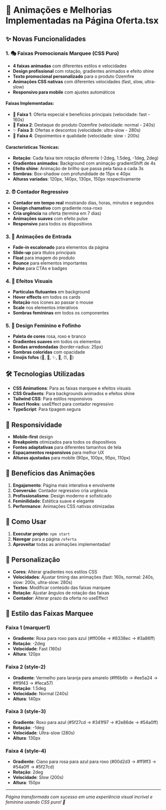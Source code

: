 # 🎨 Animações e Melhorias Implementadas na Página Oferta.tsx

## ✨ Novas Funcionalidades

### 1. 🎭 Faixas Promocionais Marquee (CSS Puro)
- **4 faixas animadas** com diferentes estilos e velocidades
- **Design profissional** com rotação, gradientes animados e efeito shine
- **Texto promocional personalizado** para o produto Ozemfire
- **Animações CSS nativas** com diferentes velocidades (fast, slow, ultra-slow)
- **Responsivo para mobile** com ajustes automáticos

#### Faixas Implementadas:
- 🌸 **Faixa 1**: Oferta especial e benefícios principais (velocidade: fast - 160s)
- 💖 **Faixa 2**: Destaque do produto Ozemfire (velocidade: normal - 240s)
- ✨ **Faixa 3**: Ofertas e descontos (velocidade: ultra-slow - 280s)
- 🎀 **Faixa 4**: Depoimentos e qualidade (velocidade: slow - 200s)

#### Características Técnicas:
- **Rotação**: Cada faixa tem rotação diferente (-2deg, 1.5deg, -1deg, 2deg)
- **Gradientes animados**: Background com animação gradientShift de 4s
- **Efeito shine**: Animação de brilho que passa pela faixa a cada 3s
- **Sombras**: Box-shadow com profundidade de 15px e 40px
- **Alturas variadas**: 120px, 140px, 130px, 150px respectivamente

### 2. ⏰ Contador Regressivo
- **Contador em tempo real** mostrando dias, horas, minutos e segundos
- **Design chamativo** com gradiente rosa-roxo
- **Cria urgência** na oferta (termina em 7 dias)
- **Animações suaves** com efeito pulse
- **Responsivo** para todos os dispositivos

### 3. 🌟 Animações de Entrada
- **Fade-in escalonado** para elementos da página
- **Slide-up** para títulos principais
- **Float** para imagem do produto
- **Bounce** para elementos importantes
- **Pulse** para CTAs e badges

### 4. 🎪 Efeitos Visuais
- **Partículas flutuantes** em background
- **Hover effects** em todos os cards
- **Rotação** nos ícones ao passar o mouse
- **Scale** nos elementos interativos
- **Sombras femininas** em todos os componentes

### 5. 🎨 Design Feminino e Fofinho
- **Paleta de cores** rosa, roxo e branco
- **Gradientes suaves** em todos os elementos
- **Bordas arredondadas** (border-radius: 25px)
- **Sombras coloridas** com opacidade
- **Emojis fofos** (🌸, 💖, ✨, 🎀, ⏰, 🚨)

## 🛠️ Tecnologias Utilizadas

- **CSS Animations**: Para as faixas marquee e efeitos visuais
- **CSS Gradients**: Para backgrounds animados e efeitos shine
- **Tailwind CSS**: Para estilos responsivos
- **React Hooks**: useEffect para contador regressivo
- **TypeScript**: Para tipagem segura

## 📱 Responsividade

- **Mobile-first** design
- **Breakpoints** otimizados para todos os dispositivos
- **Fontes adaptativas** para diferentes tamanhos de tela
- **Espaçamentos responsivos** para melhor UX
- **Alturas ajustadas** para mobile (90px, 100px, 95px, 110px)

## 🎯 Benefícios das Animações

1. **Engajamento**: Página mais interativa e envolvente
2. **Conversão**: Contador regressivo cria urgência
3. **Profissionalismo**: Design moderno e sofisticado
4. **Feminilidade**: Estética suave e elegante
5. **Performance**: Animações CSS nativas otimizadas

## 🚀 Como Usar

1. **Executar projeto**: `npm start`
2. **Navegar** para a página `/oferta`
3. **Aproveitar** todas as animações implementadas!

## 🔧 Personalização

- **Cores**: Alterar gradientes nos estilos CSS
- **Velocidades**: Ajustar timing das animações (fast: 160s, normal: 240s, slow: 200s, ultra-slow: 280s)
- **Textos**: Modificar conteúdo das faixas marquee
- **Rotação**: Ajustar ângulos de rotação das faixas
- **Contador**: Alterar prazo da oferta no useEffect

## 🎨 Estilo das Faixas Marquee

### Faixa 1 (marquer1)
- **Gradiente**: Rosa para roxo para azul (#ff006e → #8338ec → #3a86ff)
- **Rotação**: -2deg
- **Velocidade**: Fast (160s)
- **Altura**: 120px

### Faixa 2 (style-2)
- **Gradiente**: Vermelho para laranja para amarelo (#ff6b6b → #ee5a24 → #ff9f43 → #feca57)
- **Rotação**: 1.5deg
- **Velocidade**: Normal (240s)
- **Altura**: 140px

### Faixa 3 (style-3)
- **Gradiente**: Roxo para azul (#5f27cd → #341f97 → #2e86de → #54a0ff)
- **Rotação**: -1deg
- **Velocidade**: Ultra-slow (280s)
- **Altura**: 130px

### Faixa 4 (style-4)
- **Gradiente**: Ciano para rosa para azul para roxo (#00d2d3 → #ff9ff3 → #54a0ff → #5f27cd)
- **Rotação**: 2deg
- **Velocidade**: Slow (200s)
- **Altura**: 150px

---

*Página transformada com sucesso em uma experiência visual incrível e feminina usando CSS puro! 🎉*
